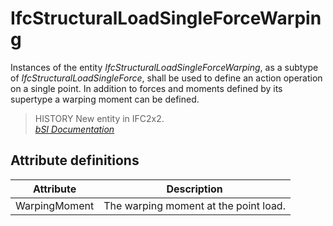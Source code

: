 IfcStructuralLoadSingleForceWarping
===================================
Instances of the entity _IfcStructuralLoadSingleForceWarping_, as a subtype of
_IfcStructuralLoadSingleForce_, shall be used to define an action operation on
a single point. In addition to forces and moments defined by its supertype a
warping moment can be defined.  
  
> HISTORY  New entity in IFC2x2.  
[ _bSI
Documentation_](https://standards.buildingsmart.org/IFC/DEV/IFC4_2/FINAL/HTML/schema/ifcstructuralloadresource/lexical/ifcstructuralloadsingleforcewarping.htm)


Attribute definitions
---------------------
| Attribute     | Description                           |
|---------------|---------------------------------------|
| WarpingMoment | The warping moment at the point load. |

